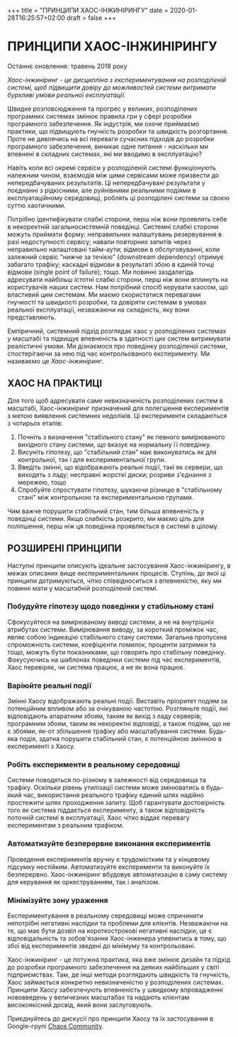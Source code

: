 +++
title = "ПРИНЦИПИ ХАОС-ІНЖИНІРИНГУ"
date = 2020-01-28T16:25:57+02:00
draft = false
+++

# ПРИНЦИПИ ХАОС-ІНЖИНІРИНГУ
Останнє оновлення: травень 2018 року

*Хаос-інжиніринг - це дисципліна з експериментування на розподіленій системі, щоб підвищити довіру до можливостей системи витримати бурхливі умови реальної експлуатації.*

Швидке розповсюдження та прогрес у великих, розподілених програмних системах змінює правила гри у сфері розробки програмного забезпечення.  Як індустрія, ми охоче приймаємо практики, що підвищують гнучкість розробки та швидкість розгортання.  Проте не дивлячись на всі переваги сучасних підходів до розробки програмного забезпечення, виникає одне питання - ​​наскільки ми впевнені в складних системах, які ми вводимо в експлуатацію?

Навіть коли всі окремі сервіси у розподіленій системі функціонують належним чином, взаємодія між цими сервісами може призвести до непередбачуваних результатів.  Ці непередбачувані результати у поєднанні з рідкісними, але руйнівними реальними подіями в експлуатаційному середовищі, роблять ці розподілені системи за своєю суттю хаотичними.

Потрібно ідентифікувати слабкі сторони, перш ніж вони проявлять себе в некоректній загальносистемній поведінці.  Системні слабкі сторони можуть приймати форму: неправильних налаштувань резервування в разі недоступності сервісу; навали повторних запитів через неправильно налаштовані тайм-аути; відмови в обслуговуванні, коли залежний сервіс "нижче за течією" (downstream dependency) отримує забагато трафіку; каскадні відмови в результаті збою в єдиній точці відмови (single point of failure); тощо.  Ми повинні заздалегідь адресувати найбільш істотні слабкі сторони, перш ніж вони вплинуть на користувачів наших систем.  Нам потрібний спосіб керувати хаосом, що властивий цим системам. Ми маємо скористатися перевагами гнучкості та швидкості розробки, та довіряти системам в умовах реальної експлуатації, незважаючи на складність, яку вони представляють.

Емпіричний, системний підхід розглядає хаос у розподілених системах у масштабі та підвищує впевненість в здатності цих систем витримувати реалістичні умови.  Ми дізнаємося про поведінку розподіленої системи, спостерігаючи за нею під час контрольованого експерименту.  Ми називаємо це *Хаос-інжиніринг*.


## ХАОС НА ПРАКТИЦІ

Для того щоб адресувати саме невизначеність розподілених систем в масштабі, Хаос-інжиніринг призначений для полегшення експериментів з метою виявлення системних недоліків.  Ці експерименти складаються з чотирьох етапів:

1. Почніть з визначення "стабільного стану" як певного вимірюваного вихідного стану системи, що вказує на нормальну її поведінку.
2. Висуніть гіпотезу, що "стабільний стан" має виконуватись як для контрольної, так і для експериментальної групи.
3. Введіть змінні, що відображають реальні події, такі як сервери, що виходять з ладу; несправні жорсткі диски; розриви з'єднання з мережею, тощо
4. Спробуйте спростувати гіпотезу, шукаючи різницю в "стабільному стані" між контрольною та експериментальною групами.

Чим важче порушити стабільний стан, тим більша впевненість у поведінці системи.  Якщо слабкість розкрито, ми маємо ціль для поліпшення, перш ніж ця поведінка проявляється в системі в цілому.

## РОЗШИРЕНІ ПРИНЦИПИ

Наступні принципи описують ідеальне застосування Хаос-інжинірингу, в межах описаних вище експериментальних процесів.  Ступінь, до якої ці принципи дотримуються, чітко співвідноситься з впевненістю, яку ми повинні мати у масштабній розподіленій системі.

### Побудуйте гіпотезу щодо поведінки у стабільному стані

Сфокусуйтеся на вимірюваному виводі системи, а не на внутрішніх атрибутах системи. Вимірювання виводу, за короткий проміжок час, являє собою індикацію стабільного стану системи.  Загальна пропускна спроможність системи, коефіцієнти помилок, проценти затримки та тощо, можуть бути показниками, що говорять про стабільну поведінку. Фокусуючись на шаблонах поведінки системи під час експериментів, Хаос перевіряє, чи система працює, а не як вона працює.

### Варіюйте реальні події

Змінні Хаосу відображають реальні події.  Виставіть пріоритет подіям за потенційним впливом або за очікуваною частотою.  Розгляньте події, які відповідають апаратним збоям, таким як вихід з ладу серверів; програмним збоям, таким як некоректні відповіді, а також подіям, що не є збоями, як-от збільшення трафіку або масштабування системи.  Будь-яка подія, здатна порушити стабільний стан, є потенційною змінною в експерименті з Хаосу.

### Робіть експерименти в реальному середовищі

Системи поводяться по-різному в залежності від середовища та трафіку.  Оскільки рівень утилізації системи може змінюватись в будь-який час, використання реального трафіку єдиний шлях надійно простежити шлях проходження запиту.  Щоб гарантувати достовірність того як система піддається експерименту, а також відповідність поточній системі в експлуатації, Хаос чітко віддає перевагу експериментам з реальним трафіком.

### Автоматизуйте безперервне виконання експериментів

Проведення експериментів вручну є трудомістким та у кінцевому підсумку нестійким. Автоматизуйте експерименти та виконуйте їх безперервно.  Хаос-інжиніринг вбудовує автоматизацію в саму систему для керування як оркеструванням, так і аналізом.

### Мінімізуйте зону ураження

Експериментування в реальному середовищі може спричинити непотрібні негативні наслідки та проблеми для клієнтів. Незважаючи на те, що має бути дозвіл на короткострокові негативні наслідки, це є відповідальність та зобов'язання Хаос-інженера упевнитись в тому, що збої від експериментів зведені до мінімуму та контрольовані.

Хаос-інжиніринг - це потужна практика, яка вже змінює дизайн та підхід до розробки програмного забезпечення на деяких найбільших у світі підприємствах.  Там, де інші методи розглядають швидкість та гнучкість, Хаос займається конкретно невизначеністю у розподілених системах.  Принципи Хаосу забезпечують впевненість у швидкому впровадженні нововведень у величезних масштабах та надають клієнтам високоякісний досвід, який вони заслуговують.

Приєднуйтесь до дискусії про принципи Хаосу та їх застосування в Google-групі [Chaos Community](https://groups.google.com/forum/#!forum/chaos-community).
